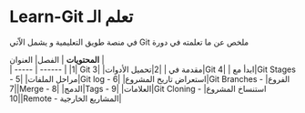 # Learn-Git تعلم الـ

  في منصة طويق التعليمية و يشمل الاّتي Git ملخص عن ما تعلمته في دورة 
  
 **المحتويات**
| الفصل| العنوان |  
| ----- | ------ |
|1| Git مقدمة في |
|2|تحميل الأدوات|
|3|Git ابدأ مع |
|4|Git Stages - مراحل الملفات|
|5|Git log - استعراض تاريخ المشروع|
|6|Git Branches - الفروع|
|7|Merge - الدمج|
|8|Tags - العلامات|
|9|Git Cloning - استنساخ المشروع|
|10|Remote - المشاريع الخارجية|
